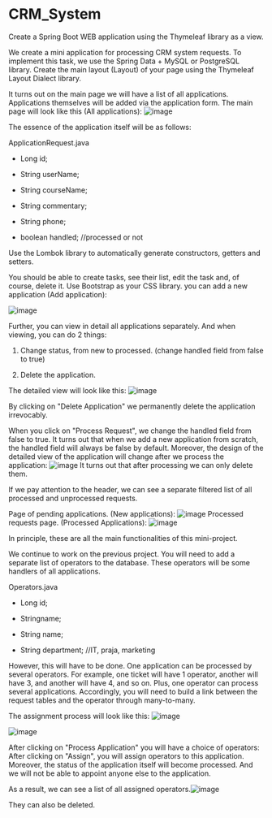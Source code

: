 # CRM_System

Create a Spring Boot WEB application using the Thymeleaf library as a view.

We create a mini application for processing CRM system requests. To implement this task, we use the Spring Data + MySQL or PostgreSQL library. Create the main layout (Layout) of your page using the Thymeleaf Layout Dialect library.

It turns out on the main page we will have a list of all applications. Applications themselves will be added via the application form.
The main page will look like this (All applications):
![image](https://user-images.githubusercontent.com/98006856/176594608-ab3e89f9-b48e-46cb-8068-64f7dc0ebbde.png)


The essence of the application itself will be as follows:

 

ApplicationRequest.java

- Long id;

- String userName;

- String courseName;

- String commentary;

- String phone;

- boolean handled; //processed or not

 

Use the Lombok library to automatically generate constructors, getters and setters.

You should be able to create tasks, see their list, edit the task and, of course, delete it. Use Bootstrap as your CSS library.
you can add a new application (Add application):

![image](https://user-images.githubusercontent.com/98006856/176593485-bfcda3ac-fcc3-45c5-9cf1-ff0f3cdcff15.png)

Further, you can view in detail all applications separately. And when viewing, you can do 2 things:

1. Change status, from new to processed. (change handled field from false to true)

2. Delete the application.

The detailed view will look like this:
![image](https://user-images.githubusercontent.com/98006856/176594156-299545cc-eea3-4e0d-a843-b0dc74c303fe.png)

By clicking on "Delete Application" we permanently delete the application irrevocably.

When you click on "Process Request", we change the handled field from false to true. It turns out that when we add a new application from scratch, the handled field will always be false by default. Moreover, the design of the detailed view of the application will change after we process the application:
![image](https://user-images.githubusercontent.com/98006856/176594233-fa7bebca-c7b2-4dcc-b766-98f285a44ff8.png)
It turns out that after processing we can only delete them.

 

If we pay attention to the header, we can see a separate filtered list of all processed and unprocessed requests.

Page of pending applications. (New applications):
![image](https://user-images.githubusercontent.com/98006856/176594680-e33794e5-918e-4eec-ad2c-ea004d5d7d24.png)
Processed requests page. (Processed Applications):
![image](https://user-images.githubusercontent.com/98006856/176594661-eea7d401-5342-4959-b9c2-2c3a8a6491dc.png)

In principle, these are all the main functionalities of this mini-project.


We continue to work on the previous project. You will need to add a separate list of operators to the database. These operators will be some handlers of all applications.

 

Operators.java

- Long id;

- Stringname;

- String name;

- String department; //IT, praja, marketing

 

However, this will have to be done. One application can be processed by several operators. For example, one ticket will have 1 operator, another will have 3, and another will have 4, and so on. Plus, one operator can process several applications. Accordingly, you will need to build a link between the request tables and the operator through many-to-many.

 

The assignment process will look like this:
![image](https://user-images.githubusercontent.com/98006856/178149185-67f67a3c-112b-4573-b077-7dffb3f52652.png)

![image](https://user-images.githubusercontent.com/98006856/178149194-61f3fcd6-e0e3-4169-8c31-b180547e19c8.png)

After clicking on "Process Application" you will have a choice of operators:
After clicking on "Assign", you will assign operators to this application. Moreover, the status of the application itself will become processed. And we will not be able to appoint anyone else to the application.

 

As a result, we can see a list of all assigned operators.![image](https://user-images.githubusercontent.com/98006856/178149223-806c95fe-868a-404d-88c2-2445f5c3a720.png)

They can also be deleted.
